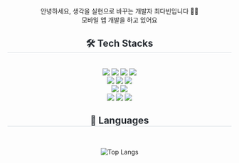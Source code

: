 <div align="center">
  
  안녕하세요, 생각을 실현으로 바꾸는 개발자 최다빈입니다 🙋‍♀️ <br>
  모바일 앱 개발을 하고 있어요 
  
  <h2 style="border-bottom: 1px solid #d8dee4; color: #282d33;"> 🛠️ Tech Stacks </h2> <br> 
  <div style="margin: 0 auto; text-align: center;" align= "center"> 
  
  <img src="https://img.shields.io/badge/Kotlin-7F52FF?style=flat&logo=kotlin&logoColor=white">
  <img src="https://img.shields.io/badge/Java-007396?style=flat&logo=Java&logoColor=white">
  <img src="https://img.shields.io/badge/Dart-0175C2?style=flat&logo=Dart&logoColor=white">
  <img src="https://img.shields.io/badge/Python-3776AB?style=flat&logo=Python&logoColor=white">
  <br>
  <img src="https://img.shields.io/badge/Android-3DDC84?style=flat&logo=Android&logoColor=white">
  <img src="https://img.shields.io/badge/Flutter-02569B?style=flat&logo=Flutter&logoColor=white">
  <img src="https://img.shields.io/badge/JetpackCompose-4285F4?style=flat&logo=jetpackcompose&logoColor=white">
  <br>
  <img src="https://img.shields.io/badge/MySQL-4479A1?style=flat&logo=MySQL&logoColor=white">
  <img src="https://img.shields.io/badge/SQLite-003B57?style=flat&logo=SQLite&logoColor=white">
  <br>
  <img src="https://img.shields.io/badge/HTML5-E34F26?style=flat&logo=HTML5&logoColor=white">
  <img src="https://img.shields.io/badge/CSS3-1572B6?style=flat&logo=CSS3&logoColor=white">
  <img src="https://img.shields.io/badge/Javascript-F7DF1E?style=flat&logo=Javascript&logoColor=white">
  
  </div>
  <h2 style="border-bottom: 1px solid #d8dee4; color: #282d33;"> 🖤 Languages </h2> <br> 
  <div style="margin: 0 auto; text-align: center;" align= "center"> 
  
  ![Top Langs](https://github-readme-stats.vercel.app/api/top-langs/?username=d-abing&layout=compact)
  </div>

  
  

</div>
